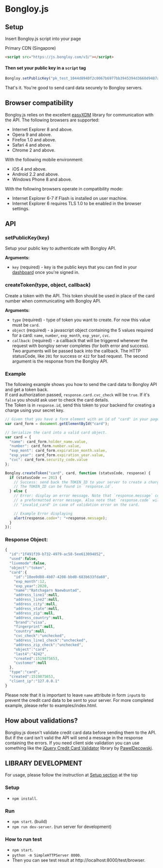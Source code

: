 # Bongloy.js

## Setup

Insert Bongloy.js script into your page

Primary CDN (Singapore)
```html
<script src="https://js.bongloy.com/v3/"></script>
```

#### Then set your public key in a `script` tag

```js
Bongloy.setPublicKey("pk_test_1044d8940f2c0067b6977bb3945394d3660d9487a638f882a0bd7e271f8583db");
```

That's it. You're good to send card data securely to Bongloy servers.

## Browser compatibility

Bongloy.js relies on the excellent [easyXDM](https://github.com/oyvindkinsey/easyXDM) library for communication with the API. The following browsers are supported:

* Internet Explorer 8 and above.
* Opera 9 and above.
* Firefox 1.0 and above.
* Safari 4 and above.
* Chrome 2 and above.

With the following mobile environment:

* iOS 4 and above.
* Android 2.2 and above.
* Windows Phone 8 and above.

With the following browsers operate in compatibility mode:

* Internet Explorer 6-7 if Flash is installed on user machine.
* Internet Explorer 6 requires TLS 1.0 to be enabled in the browser settings.

## API

### setPublicKey(key)

Setup your public key to authenticate with Bongloy API.

**Arguments:**

* `key` (required) - key is the public keys that you can find in your [dashboard](https://dashboard.bongloy.com) once you're signed in.

### createToken(type, object, callback)

Create a token with the API. This token should be used in place of the card number when communicating with Bongloy API.

**Arguments:**

* `type` (required) - type of token you want to create. For now this value must be `card`.
* `object` (required) - a javascript object containing the 5 values required for a card:  `name`, `number`, `exp_month`, `exp_year`, `cvc`.
* `callback`: (required) - a callback that will be triggered whenever the request with bongloy server completes (for both error and success). Two arguments will be passed back into the callback. The HTTP statusCode, like `201` for success or `422` for bad request. The second argument is the response from the Bongloy API.

### Example

The following example shows you how to send the card data to Bongloy API and get a token back.  
If card authorization passed, `response.card.cvc_check` will be `true`. If it's `false` you should ask user to check the card details.  
The Token is in `response.id`, send this token to your backend for creating a charge using your secret key.

```js
// Given that you have a form element with an id of "card" in your page.
var card_form = document.getElementById("card");

// Serialize the card into a valid card object.
var card = {
  "name": card_form.holder_name.value,
  "number": card_form.number.value,
  "exp_mont": card_form.expiration_month.value,
  "exp_year": card_form.expiration_year.value,
  "cvc": card_form.security_code.value
};

Bongloy.createToken("card", card, function (statusCode, response) {
  if (statusCode == 201) {
    // Success: send back the TOKEN_ID to your server to create a charge.
    // The TOKEN_ID can be found in `response.id`.
  } else {
    // Error: display an error message. Note that `response.message` contains
    // a preformatted error message. Also note that `response.code` will be
    // "invalid_card" in case of validation error on the card.

    // Example Error displaying
    alert(response.code+": "+response.message);
  }
});
```

### Response Object:

```js
{
  "id":"1f491f39-b732-4979-ac58-5ee613094852",
  "used":false,
  "livemode":false,
  "object":"token",
  "card":{
    "id":"18ee0d88-4b07-4208-bbd0-683b633fda60",
    "exp_month":12,
    "exp_year":2020,
    "name":"Ratchagarn Naewbuntad",
    "address_line1":null,
    "address_line2":null,
    "address_city":null,
    "address_state":null,
    "address_zip":null,
    "address_country":null,
    "brand":"visa",
    "fingerprint":null,
    "country":null,
    "cvc_check":"unchecked",
    "address_line1_check":"unchecked",
    "address_zip_check":"unchecked",
    "object":"card",
    "last4":"4242",
    "created":1519875653,
    "customer":null
  },
  "type":"card",
  "created":1519875653,
  "client_ip":"127.0.0.1"
}

```

Please note that it is important to leave `name` attribute in form `input`s to prevent the credit card data to be sent to your server. For more completed example, please refer to examples/index.html.

## How about validations?

Bongloy.js doesn't validate credit card data before sending them to the API. But if the card isn't valid the API will send a message in the response containing the errors. If you need client side validation you can use something like the [jQuery Credit Card Validator](http://jquerycreditcardvalidator.com) library by [PawelDecowski](https://github.com/PawelDecowski).


## LIBRARY DEVELOPMENT 
For usage, please follow the instruction at [Setup section](#setup) at the top

### Setup

- `npm install`.

### Run

- `npm start`. (build)
- `npm run dev-server`. (run server for development)

### How to run test

- `npm start`.
- `python -m SimpleHTTPServer 8000`.
- Then you can see test result at http://localhost:8000/test/browser.

